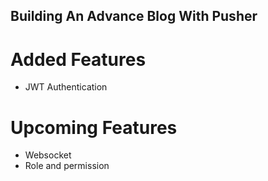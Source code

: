 ## Building An Advance Blog With Pusher

# Added Features
- JWT Authentication

# Upcoming Features
- Websocket
- Role and permission

